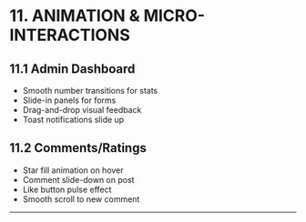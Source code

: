# 11. ANIMATION & MICRO-INTERACTIONS

## 11.1 Admin Dashboard
- Smooth number transitions for stats
- Slide-in panels for forms
- Drag-and-drop visual feedback
- Toast notifications slide up

## 11.2 Comments/Ratings
- Star fill animation on hover
- Comment slide-down on post
- Like button pulse effect
- Smooth scroll to new comment

---
